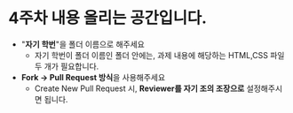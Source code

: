 # 4주차 내용 올리는 공간입니다.

- "**자기 학번**"을 폴더 이름으로 해주세요
  - 자기 학번이 폴더 이름인 폴더 안에는, 과제 내용에 해당하는 HTML,CSS 파일 두 개가 필요합니다.
- **Fork -> Pull Request 방식**을 사용해주세요
  - Create New Pull Request 시, **Reviewer를 자기 조의 조장으로** 설정해주시면 됩니다.
